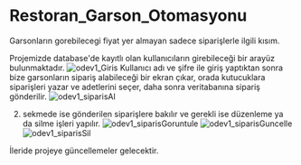 # Restoran_Garson_Otomasyonu
Garsonların gorebilecegi fiyat yer almayan sadece siparişlerle ilgili kısım.


Projemizde database'de kayıtlı olan kullanıcıların girebileceği bir arayüz bulunmaktadır.
![odev1_Giris](https://github.com/selimmelih/Restoran_Garson_Otomasyonu/assets/109251929/40fd544b-322a-4d1d-aa32-75dbcd9479e9)
Kullanıcı adı ve şifre ile giriş yaptıktan sonra bize garsonların sipariş alabileceği bir ekran çıkar, orada kutucuklara siparişleri yazar ve adetlerini seçer,
daha sonra veritabanına sipariş gönderilir.
![odev1_siparisAl](https://github.com/selimmelih/Restoran_Garson_Otomasyonu/assets/109251929/122ebd91-cafa-4fda-a76e-4f421273fb75)


2. sekmede ise gönderilen siparişlere bakılır ve gerekli ise düzenleme ya da silme işleri yapılır.
![odev1_siparisGoruntule](https://github.com/selimmelih/Restoran_Garson_Otomasyonu/assets/109251929/8a282ac2-257b-4320-95dd-36b3e2ce114a)
![odev1_siparisGuncelle](https://github.com/selimmelih/Restoran_Garson_Otomasyonu/assets/109251929/bf0f42f5-2e71-4887-8095-22bc85057e2b)
![odev1_siparisSil](https://github.com/selimmelih/Restoran_Garson_Otomasyonu/assets/109251929/c13f5910-d1e6-47fe-95c4-28dc7f64da2e)


İleride projeye güncellemeler gelecektir.
